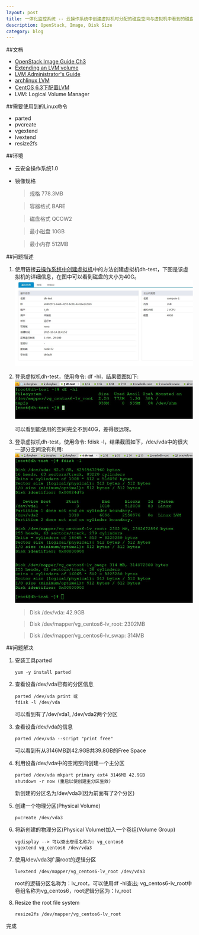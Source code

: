 ```yaml
---
layout: post
title: 一体化监控系统 -- 云操作系统中创建虚拟机时分配的磁盘空间与虚拟机中看到的磁盘空间大小不一
description: OpenStack, Image, Disk Size
category: blog
---
```


##文档
* [OpenStack Image Guide Ch3](http://docs.openstack.org/image-guide/content/ch_openstack_images.html)
* [Extending an LVM volume](https://www.turnkeylinux.org/blog/extending-lvm)
* [LVM Administrator's Guide](https://www.centos.org/docs/5/html/Cluster_Logical_Volume_Manager/)
* [archlinux LVM](https://wiki.archlinux.org/index.php/LVM)
* [CentOS 6.3下配置LVM](http://cnblogs.com/mchina/p/linux-centos-logical-volume-manager-lvm.html)
* LVM: Logical Volume Manager

##需要使用到的Linux命令
* parted
* pvcreate
* vgextend
* lvextend
* resize2fs

##环境
* 云安全操作系统1.0
* 镜像规格
    > 规格 778.3MB

    > 容器格式 BARE

    > 磁盘格式 QCOW2

    > 最小磁盘 10GB

    > 最小内存 512MB

##问题描述
1. 使用链接[云操作系统中创建虚拟机](http://xiaofandh12.github.io/Monitor-Mysql)中的方法创建虚拟机dh-test，下图是该虚拟机的详细信息，在图中可以看到磁盘的大小为40G。
![dh-test info](/images/2015-10-14-VirtualMachine-Disk-Resize/dh-test.jpg)

2. 登录虚拟机dh-test，使用命令: df -hl，结果截图如下:
![dh-test df -hl](/images/2015-10-14-VirtualMachine-Disk-Resize/dh-test-df.jpg)

    可以看到能使用的空间完全不到40G，差得很远呀。

3. 登录虚拟机dh-test，使用命令: fdisk -l，结果截图如下，/dev/vda中的很大一部分空间没有利用:
![dh-test fdisk -l](/images/2015-10-14-VirtualMachine-Disk-Resize/dh-test-fdisk.jpg)

    > Disk /dev/vda: 42.9GB

    > Disk /dev/mapper/vg_centos6-lv_root: 2302MB

    > Disk /dev/mapper/vg_centos6-lv_swap: 314MB

##问题解决
1. 安装工具parted

   ```
   yum -y install parted
   ```

2. 查看设备/dev/vda已有的分区信息

    ```
    parted /dev/vda print 或
    fdisk -l /dev/vda
    ```

    可以看到有了/dev/vda1, /dev/vda2两个分区

3. 查看设备/dev/vda的信息

    ```
    parted /dev/vda --script "print free"
    ```

    可以看到有从3146MB到42.9GB共39.8GB的Free Space

4. 利用设备/dev/vda中的空闲空间创建一个主分区

    ```
    parted /dev/vda mkpart primary ext4 3146MB 42.9GB
    shutdown -r now (重启以使创建主分区生效)
    ```

    新创建的分区名为/dev/vda3(因为前面有了2个分区)

5. 创建一个物理分区(Physical Volume)

    ```
    pvcreate /dev/vda3
    ```

6. 将新创建的物理分区(Physical Volume)加入一个卷组(Volume Group)

    ```
    vgdisplay --> 可以查出卷组名称为: vg_centos6
    vgextend vg_centos6 /dev/vda3
    ```

7. 使用/dev/vda3扩展root的逻辑分区

    ```
    lvextend /dev/mapper/vg_centos6-lv_root /dev/vda3
    ```

    root的逻辑分区名称为：lv_root，可以使用df -hl查出; vg_centos6-lv_root中卷组名称为vg_centos6，root逻辑分区为：lv_root

8. Resize the root file system

    ```
    resize2fs /dev/mapper/vg_centos6-lv_root
    ```

完成


